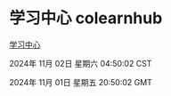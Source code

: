 # 学习中心 colearnhub
[学习中心](http://219.139.197.74:56308/colearnhub/)

2024年 11月 02日 星期六 04:50:02 CST

2024年 11月 01日 星期五 20:50:02 GMT
